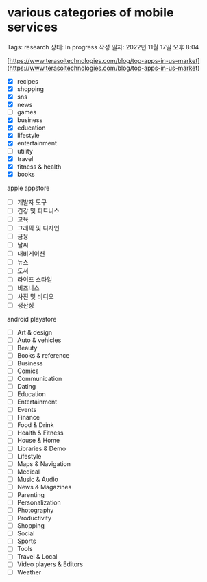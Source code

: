 # various categories of mobile services

Tags: research
상태: In progress
작성 일자: 2022년 11월 17일 오후 8:04

[https://www.terasoltechnologies.com/blog/top-apps-in-us-market](https://www.terasoltechnologies.com/blog/top-apps-in-us-market)

- [x]  recipes
- [x]  shopping
- [x]  sns
- [x]  news
- [ ]  games
- [x]  business
- [x]  education
- [x]  lifestyle
- [x]  entertainment
- [ ]  utility
- [x]  travel
- [x]  fitness & health
- [x]  books

apple appstore

- [ ]  개발자 도구
- [ ]  건강 및 피트니스
- [ ]  교육
- [ ]  그래픽 및 디자인
- [ ]  금융
- [ ]  날씨
- [ ]  내비게이션
- [ ]  뉴스
- [ ]  도서
- [ ]  라이프 스타일
- [ ]  비즈니스
- [ ]  사진 및 비디오
- [ ]  생산성

android playstore

- [ ]  Art & design
- [ ]  Auto & vehicles
- [ ]  Beauty
- [ ]  Books & reference
- [ ]  Business
- [ ]  Comics
- [ ]  Communication
- [ ]  Dating
- [ ]  Education
- [ ]  Entertainment
- [ ]  Events
- [ ]  Finance
- [ ]  Food & Drink
- [ ]  Health & Fitness
- [ ]  House & Home
- [ ]  Libraries & Demo
- [ ]  Lifestyle
- [ ]  Maps & Navigation
- [ ]  Medical
- [ ]  Music & Audio
- [ ]  News & Magazines
- [ ]  Parenting
- [ ]  Personalization
- [ ]  Photography
- [ ]  Productivity
- [ ]  Shopping
- [ ]  Social
- [ ]  Sports
- [ ]  Tools
- [ ]  Travel & Local
- [ ]  Video players & Editors
- [ ]  Weather